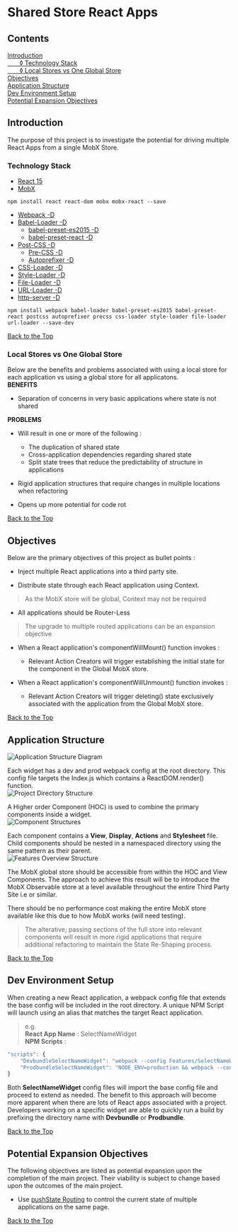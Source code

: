 # Shared Store React Apps    

## Contents
[Introduction](#introduction)    
[&nbsp;&nbsp;&nbsp;&nbsp;&nbsp;&nbsp; ◊ Technology Stack](#technology-stack)    
[&nbsp;&nbsp;&nbsp;&nbsp;&nbsp;&nbsp; ◊ Local Stores vs One Global Store](#local-stores-vs-one-global-store)    
[Objectives](#objectives)    
[Application Structure](#application-structure)    
[Dev Environment Setup](#dev-environment-setup)    
[Potential Expansion Objectives](#potential-expansion-objectives)    

## Introduction
The purpose of this project is to investigate the potential for driving multiple React Apps from a single MobX Store.

### Technology Stack
- [React 15](https://github.com/facebook/react)
- [MobX](https://github.com/mobxjs/mobx)

```
npm install react react-dom mobx mobx-react --save
```

- [Webpack -D](http://webpack.github.io/docs/installation.html#use-webpack-in-a-project)
- [Babel-Loader -D](https://github.com/babel/babel-loader)
    - [babel-preset-es2015 -D](https://babeljs.io/docs/plugins/preset-es2015/)
    - [babel-preset-react -D](http://babeljs.io/docs/plugins/preset-react/)
- [Post-CSS -D](https://github.com/postcss/postcss#postcss---)
    - [Pre-CSS -D](https://github.com/jonathantneal/precss)
    - [Autoprefixer -D](https://github.com/postcss/autoprefixer)
- [CSS-Loader -D](https://github.com/webpack/css-loader)
- [Style-Loader -D](https://github.com/webpack/style-loader)
- [File-Loader -D](https://github.com/webpack/file-loader)
- [URL-Loader -D](https://github.com/webpack/url-loader)
- [http-server -D](https://www.npmjs.com/package/http-server)

```
npm install webpack babel-loader babel-preset-es2015 babel-preset-react postcss autoprefixer precss css-loader style-loader file-loader url-loader --save-dev
```

[Back to the Top](#contents)    

### Local Stores vs One Global Store
Below are the benefits and problems associated with using a local store for each application vs using a global store for all applicatons.    
**BENEFITS**    
- Separation of concerns in very basic applications where state is not shared

**PROBLEMS**    
- Will result in one or more of the following :
    - The duplication of shared state
    - Cross-application dependencies regarding shared state
    - Split state trees that reduce the predictability of structure in applications

- Rigid application structures that require changes in multiple locations when refactoring

- Opens up more potential for code rot

[Back to the Top](#contents)    

## Objectives
Below are the primary objectives of this project as bullet points :

- Inject multiple React applications into a third party site.    

- Distribute state through each React application using Context.
>As the MobX store will be global, Context may not be required

- All applications should be Router-Less    
>The upgrade to multiple routed applications can be an expansion objective

- When a React application's componentWillMount() function invokes :
    - Relevant Action Creators will trigger establishing the initial state for the component in the Global MobX store.

- When a React application's componentWillUnmount() function invokes :
    - Relevant Action Creators will trigger deleting() state exclusively associated with the application from the Global MobX store.

[Back to the Top](#contents)    

## Application Structure
![Application Structure Diagram](ReadmeAssets/ApplicationStructure.png)    

Each widget has a dev and prod webpack config at the root directory. This config file targets the Index.js which contains a ReactDOM.render() function.   
![Project Directory Structure](ReadmeAssets/ProjectDirectoryStructure.png)    

A Higher order Component (HOC) is used to combine the primary components inside a widget.    
![Component Structures](ReadmeAssets/ComponentsRootDirectoryStructure.png)    

Each component contains a **View**, **Display**, **Actions** and **Stylesheet** file. Child components should be nested in a namespaced directory using the same pattern as their parent.    
![Features Overview Structure](ReadmeAssets/FeaturesOverviewStructure.png)    

The MobX global store should be accessible from within the HOC and View Components. The approach to achieve this result will be to introduce the MobX Observable store at a level available throughout the entire Third Party Site i.e <body> or similar.

There should be no performance cost making the entire MobX store available like this due to how MobX works (will need testing).

>The alterative; passing sections of the full store into relevant components will result in more rigid applications that require additional refactoring to maintain the State Re-Shaping process.

[Back to the Top](#contents)    

## Dev Environment Setup
When creating a new React application, a webpack config file that extends the base config will be included in the root directory. A unique NPM Script will launch using an alias that matches the target React application.
>e.g.    
**React App Name** : SelectNameWidget    
**NPM Scripts** :
```javascript
"scripts": {
    "DevbundleSelectNameWidget": "webpack --config Features/SelectNameWidget/SelectNameWidgetDevConfig.js --watch",
    "ProdbundleSelectNameWidget": "NODE_ENV=production && webpack --config Features/SelectNameWidget/SelectNameWidgetProdConfig.js"
}
```    

Both **SelectNameWidget** config files will import the base config file and proceed to extend as needed. The benefit to this approach will become more apparent when there are lots of React apps associated with a project. Developers working on a specific widget are able to quickly run a build by prefixing the directory name with **Devbundle** or **Prodbundle**.

[Back to the Top](#contents)    

## Potential Expansion Objectives
The following objectives are listed as potential expansion upon the completion of the main project. Their viability is subject to change based upon the outcomes of the main project.    

- Use [pushState Routing](https://developer.mozilla.org/en-US/docs/Web/API/History_API) to control the current state of multiple applications on the same page.    

[Back to the Top](#contents)    
